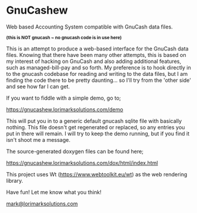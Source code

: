 # GnuCashew
Web based Accounting System compatible with GnuCash data files.

<small><b>(this is NOT gnucash ~ no gnucash code is in use here)</b></small>

This is an attempt to produce a web-based interface for the
 GnuCash data files.  Knowing that there have been many other
 attempts, this is based on my interest of hacking on GnuCash
 and also adding additional features, such as managed-bill-pay
 and so forth.  My preference is to hook directly in to the
 gnucash codebase for reading and writing to the data files,
 but I am finding the code there to be pretty daunting... so
 I'll try from the 'other side' and see how far I can get.

If you want to fiddle with a simple demo, go to;

https://gnucashew.lorimarksolutions.com/demo

This will put you in to a generic default gnucash sqlite file
 with basically nothing.  This file doesn't get regenerated
 or replaced, so any entries you put in there will remain.  I
 will try to keep the demo running, but if you find it isn't
 shoot me a message.

The source-generated doxygen files can be found here;

https://gnucashew.lorimarksolutions.com/dox/html/index.html

This project uses Wt (https://www.webtoolkit.eu/wt) as the
 web rendering library.

Have fun!  Let me know what you think!

mark@lorimarksolutions.com

